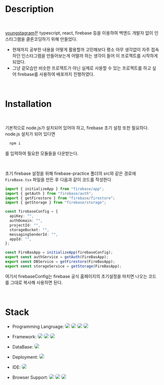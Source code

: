 # Description

<br/>

[youngstagram](https://youngstagram-demo.vercel.app)은 typescript, react, firebase 등을 이용하여 백엔드 개발자 없이 인스타그램을 클론코딩하기 위해 만들었다.

- 현재까지 공부한 내용을 어떻게 활용할까 고민해보다 평소 아무 생각없이 자주 접속하던 인스타그램을 만들어보는게 어떨까 하는 생각이 들어 이 프로젝트를 시작하게 되었다.
- 그냥 겉모습만 비슷한 프로젝트가 아닌 실제로 사용할 수 있는 프로젝트를 하고 싶어 firebase를 사용하여 배포까지 진행하였다.

<br/>

# Installation

<br/>

기본적으로 node.js가 설치되어 있어야 하고, firebase 초기 설정 또한 필요하다. node.js 설치가 되어 있다면

```node.js
  npm i
```

를 입력하여 필요한 모듈들을 다운받는다.

<br/>

초기 firebase 설정을 위해 firebase-practice 폴더의 src와 같은 경로에 `FireBase.tsx` 파일을 만든 후 다음과 같이 코드를 작성한다

```typescript
import { initializeApp } from "firebase/app";
import { getAuth } from "firebase/auth";
import { getFirestore } from "firebase/firestore";
import { getStorage } from "firebase/storage";

const firebaseConfig = {
  apiKey: "",
  authDomain: "",
  projectId: "",
  storageBucket: "",
  messagingSenderId: "",
  appId: "",
};

const FireBasApp = initializeApp(firebaseConfig);
export const authService = getAuth(FireBasApp);
export const DBService = getFirestore(FireBasApp);
export const storageService = getStorage(FireBasApp);
```

여기서 firebaseConfig는 firebase 공식 홈페이지의 초기설정을 마치면 나오는 코드를 그대로 복사해 사용하면 된다.

<br/>

# Stack

- Programming Langruage:
  <img src="https://img.shields.io/badge/HTML5-E34F26?style=flat&logo=html5&logoColor=white" style="border-radius: 5px;"/>
  <img src="https://img.shields.io/badge/css3-%231572B6.svg?style=flat&logo=css3&logoColor=white" style="border-radius: 5px;"/>
  <img src="https://img.shields.io/badge/typescript-%23007ACC.svg?style=flat&logo=typescript&logoColor=white" style="border-radius: 5px;"/>
  <img src="https://img.shields.io/badge/javascript-%23323330.svg?style=flat&logo=javascript&logoColor=%23F7DF1E" style="border-radius: 5px;"/>

- Framework:
  <img src="https://img.shields.io/badge/Next-black?style=flat&logo=next.js&logoColor=white" style="border-radius: 5px;"/>
  <img src="https://img.shields.io/badge/react-%2320232a.svg?style=flat&logo=react&logoColor=%2361DAFB" style="border-radius: 5px;"/>
  <img src="https://img.shields.io/badge/styled--components-DB7093?style=flat&logo=styled-components&logoColor=white" style="border-radius: 5px;"/>
- DataBase:
  <img src="https://img.shields.io/badge/Firebase-039BE5?style=flat&logo=Firebase&logoColor=white" style="border-radius: 5px;"/>

- Deployment:
  <img src="https://img.shields.io/badge/vercel-%23000000.svg?style=flat&logo=vercel&logoColor=white" style="border-radius: 5px;"/>

- IDE:
  <img src="https://img.shields.io/badge/Visual%20Studio%20Code-0078d7.svg?style=flat&logo=visual-studio-code&logoColor=white" style="border-radius: 5px;"/>

- Browser Support:
  <img src="https://img.shields.io/badge/Google%20Chrome-4285F4?style=flat&logo=GoogleChrome&logoColor=white" style="border-radius: 5px;">
  <img src="https://img.shields.io/badge/Firefox-FF7139?style=flat&logo=Firefox-Browser&logoColor=white" style="border-radius: 5px;">
  <img src="https://img.shields.io/badge/Edge-0078D7?style=flat&logo=Microsoft-edge&logoColor=white" style="border-radius: 5px;">
